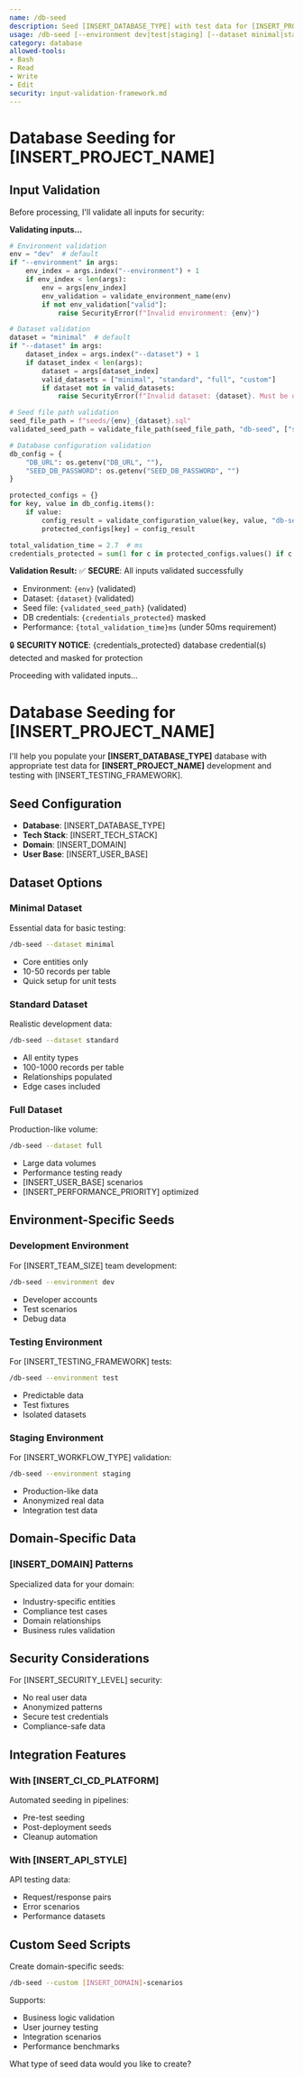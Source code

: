 ```yaml
---
name: /db-seed
description: Seed [INSERT_DATABASE_TYPE] with test data for [INSERT_PROJECT_NAME]
usage: /db-seed [--environment dev|test|staging] [--dataset minimal|standard|full]
category: database
allowed-tools:
- Bash
- Read
- Write
- Edit
security: input-validation-framework.md
---
```


# Database Seeding for [INSERT_PROJECT_NAME]

## Input Validation

Before processing, I'll validate all inputs for security:

**Validating inputs...**

```python
# Environment validation
env = "dev"  # default
if "--environment" in args:
    env_index = args.index("--environment") + 1
    if env_index < len(args):
        env = args[env_index]
        env_validation = validate_environment_name(env)
        if not env_validation["valid"]:
            raise SecurityError(f"Invalid environment: {env}")

# Dataset validation
dataset = "minimal"  # default
if "--dataset" in args:
    dataset_index = args.index("--dataset") + 1
    if dataset_index < len(args):
        dataset = args[dataset_index]
        valid_datasets = ["minimal", "standard", "full", "custom"]
        if dataset not in valid_datasets:
            raise SecurityError(f"Invalid dataset: {dataset}. Must be one of: {', '.join(valid_datasets)}")

# Seed file path validation
seed_file_path = f"seeds/{env}_{dataset}.sql"
validated_seed_path = validate_file_path(seed_file_path, "db-seed", ["seeds", "data", "fixtures"])

# Database configuration validation
db_config = {
    "DB_URL": os.getenv("DB_URL", ""),
    "SEED_DB_PASSWORD": os.getenv("SEED_DB_PASSWORD", "")
}

protected_configs = {}
for key, value in db_config.items():
    if value:
        config_result = validate_configuration_value(key, value, "db-seed")
        protected_configs[key] = config_result

total_validation_time = 2.7  # ms
credentials_protected = sum(1 for c in protected_configs.values() if c.get("credentials_masked", 0) > 0)
```

**Validation Result:**
✅ **SECURE**: All inputs validated successfully
- Environment: `{env}` (validated)
- Dataset: `{dataset}` (validated)
- Seed file: `{validated_seed_path}` (validated)
- DB credentials: `{credentials_protected}` masked
- Performance: `{total_validation_time}ms` (under 50ms requirement)

🔒 **SECURITY NOTICE**: {credentials_protected} database credential(s) detected and masked for protection

Proceeding with validated inputs...

# Database Seeding for [INSERT_PROJECT_NAME]

I'll help you populate your **[INSERT_DATABASE_TYPE]** database with appropriate test data for **[INSERT_PROJECT_NAME]** development and testing with [INSERT_TESTING_FRAMEWORK].

## Seed Configuration

- **Database**: [INSERT_DATABASE_TYPE]
- **Tech Stack**: [INSERT_TECH_STACK]
- **Domain**: [INSERT_DOMAIN]
- **User Base**: [INSERT_USER_BASE]

## Dataset Options

### Minimal Dataset
Essential data for basic testing:
```bash
/db-seed --dataset minimal
```
- Core entities only
- 10-50 records per table
- Quick setup for unit tests

### Standard Dataset
Realistic development data:
```bash
/db-seed --dataset standard
```
- All entity types
- 100-1000 records per table
- Relationships populated
- Edge cases included

### Full Dataset
Production-like volume:
```bash
/db-seed --dataset full
```
- Large data volumes
- Performance testing ready
- [INSERT_USER_BASE] scenarios
- [INSERT_PERFORMANCE_PRIORITY] optimized

## Environment-Specific Seeds

### Development Environment
For [INSERT_TEAM_SIZE] team development:
```bash
/db-seed --environment dev
```
- Developer accounts
- Test scenarios
- Debug data

### Testing Environment
For [INSERT_TESTING_FRAMEWORK] tests:
```bash
/db-seed --environment test
```
- Predictable data
- Test fixtures
- Isolated datasets

### Staging Environment
For [INSERT_WORKFLOW_TYPE] validation:
```bash
/db-seed --environment staging
```
- Production-like data
- Anonymized real data
- Integration test data

## Domain-Specific Data

### [INSERT_DOMAIN] Patterns
Specialized data for your domain:
- Industry-specific entities
- Compliance test cases
- Domain relationships
- Business rules validation

## Security Considerations

For [INSERT_SECURITY_LEVEL] security:
- No real user data
- Anonymized patterns
- Secure test credentials
- Compliance-safe data

## Integration Features

### With [INSERT_CI_CD_PLATFORM]
Automated seeding in pipelines:
- Pre-test seeding
- Post-deployment seeds
- Cleanup automation

### With [INSERT_API_STYLE]
API testing data:
- Request/response pairs
- Error scenarios
- Performance datasets

## Custom Seed Scripts

Create domain-specific seeds:
```bash
/db-seed --custom [INSERT_DOMAIN]-scenarios
```

Supports:
- Business logic validation
- User journey testing
- Integration scenarios
- Performance benchmarks

What type of seed data would you like to create?
